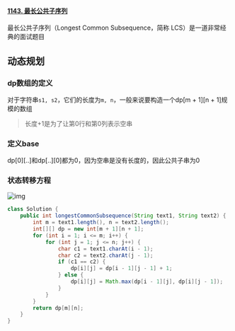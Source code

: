 #### [1143. 最长公共子序列](https://leetcode-cn.com/problems/longest-common-subsequence/)

最长公共子序列（Longest Common Subsequence，简称 LCS）是一道非常经典的面试题目

## 动态规划

### dp数组的定义

对于字符串`s1, s2`，它们的长度为`m, n`，一般来说要构造一个dp[m + 1\][n + 1]规模的数组

> 长度+1是为了让第0行和第0列表示空串

### 定义base

dp[0\][..]和dp[..\][0]都为0，因为空串是没有长度的，因此公共子串为0

### 状态转移方程

![img](https://pic.leetcode-cn.com/86eeb146384551fe08d11ae598bfd2957d2896592ec19b9dfdf91fd96ef8c4a5-未命名.001.jpeg)

```java
class Solution {
    public int longestCommonSubsequence(String text1, String text2) {
        int m = text1.length(), n = text2.length();
        int[][] dp = new int[m + 1][n + 1];
        for (int i = 1; i <= m; i++) {
            for (int j = 1; j <= n; j++) {
                char c1 = text1.charAt(i - 1);
                char c2 = text2.charAt(j - 1);
                if (c1 == c2) {
                    dp[i][j] = dp[i - 1][j - 1] + 1;
                } else {
                    dp[i][j] = Math.max(dp[i - 1][j], dp[i][j - 1]);
                }
            }
        }
        return dp[m][n];
    }
}
```

